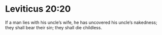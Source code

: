 # Leviticus 20:20

If a man lies with his uncle’s wife, he has uncovered his uncle’s nakedness; they shall bear their sin; they shall die childless.
